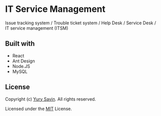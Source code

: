 # IT Service Management

Issue tracking system / Trouble ticket system / Help Desk / Service Desk / IT service management (ITSM) 

## Built with

- React
- Ant Design
- Node.JS
- MySQL

## License
Copyright (c) [Yury Savin](http://baitun.github.io). All rights reserved.

Licensed under the [MIT](./LICENSE) License.
